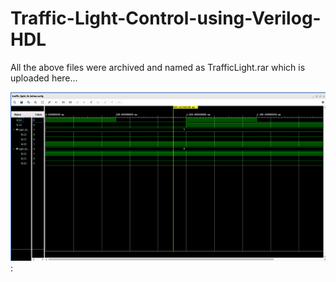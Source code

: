 # Traffic-Light-Control-using-Verilog-HDL

All the above files were archived and named as TrafficLight.rar which is uploaded here...

![Output Graph](Graph.png):
